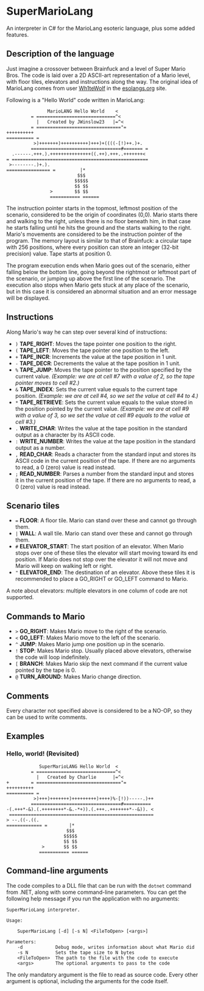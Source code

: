 # SuperMarioLang

An interpreter in C# for the MarioLang esoteric language, plus some added features.

## Description of the language

Just imagine a crossover between Brainfuck and a level of Super Mario Bros. The code is laid over a
2D ASCII-art representation of a Mario level, with floor tiles, elevators and instructions along the way.
The original idea of MarioLang comes from user [Wh1teWolf](https://esolangs.org/wiki/User:Wh1teWolf) in
the [esolangs.org](http://esolangs.org) site.

Following is a "Hello World" code written in MarioLang:

                   MarioLANG Hello World    <
             = =============================^<
               |   Created by JWinslow23   |=^<
             = ==============================="=
    ++++++++++
    ========== =
              >)+++++++)++++++++++)+++)+((((-[!)++.)+.
             =================================#======= =
      .------.+++.).+++++++++++++++((.++).+++..+++++++<
    = ==================================================
     >--------.)+.).
    ================ =         |*
                              $$$
                             $$$$$
                             $$ $$
                    >        $$ $$
                    =========== ======

The instruction pointer starts in the topmost, leftmost position of the scenario, considered to be
the origin of coordinates (0,0). Mario starts there and walking to the right, unless there is no floor
beneath him, in that case he starts falling until he hits the ground and the starts walking to the right.
Mario's movements are considered to be the instruction pointer of the program. The memory layout is
similar to that of Brainfuck: a circular tape with 256 positions, where every position can store an integer
(32-bit precision) value. Tape starts at position 0.

The program execution ends when Mario goes out of the scenario, either falling below the bottom line, going
beyond the rightmost or leftmost part of the scenario, or jumping up above the first line of the scenario.
The execution also stops when Mario gets stuck at any place of the scenario, but in this case it is
considered an abnormal situation and an error message will be displayed.

## Instructions

Along Mario's way he can step over several kind of instructions:

* `)` __TAPE_RIGHT__: Moves the tape pointer one position to the right.
* `(` __TAPE_LEFT__: Moves the tape pointer one position to the left.
* `+` __TAPE_INCR__: Increments the value at the tape position in 1 unit.
* `-` __TAPE_DECR__: Decrements the value at the tape position in 1 unit.
* `%` __TAPE_JUMP__: Moves the tape pointer to the position specified by the current value. _(Example: we
are at cell #7 with a value of 2, so the tape pointer moves to cell #2.)_
* `&` __TAPE_INDEX__: Sets the current value equals to the current tape position. _(Example: we are at
cell #4, so we set the value at cell #4 to 4.)_
* `*` __TAPE_RETRIEVE__: Sets the current value equals to the value stored in the position pointed by
the current value. _(Example: we are at cell #9 with a value of 3, so we set the value at cell #9
equals to the value at cell #3.)_
* `.` __WRITE_CHAR__: Writes the value at the tape position in the standard output as a character
by its ASCII code.
* `:` __WRITE_NUMBER__: Writes the value at the tape position in the standard output as a number.
* `,` __READ_CHAR__: Reads a character from the standard input and stores its ASCII code in the current
position of the tape. If there are no arguments to read, a 0 (zero) value is read instead.
* `;` __READ_NUMBER__: Parses a number from the standard input and stores it in the current position of
the tape. If there are no arguments to read, a 0 (zero) value is read instead.

## Scenario tiles

* `=` __FLOOR__: A floor tile. Mario can stand over these and cannot go through them.
* `|` __WALL__: A wall tile. Mario can stand over these and cannot go through them.
* `#` __ELEVATOR_START__: The start position of an elevator. When Mario stops over one of these tiles
the elevator will start moving toward its end position. If Mario does not stop over the elevator it 
will not move and Mario will keep on walking left or right.
* `"` __ELEVATOR_END__: The destination of an elevator. Above these tiles it is recommended to place
a GO_RIGHT or GO_LEFT command to Mario.

A note about elevators: multiple elevators in one column of code are not supported.
 
## Commands to Mario

* `>` __GO_RIGHT__: Makes Mario move to the right of the scenario.
* `<` __GO_LEFT__: Makes Mario move to the left of the scenario.
* `^` __JUMP__: Makes Mario jump one position up in the scenario.
* `!` __STOP__: Makes Mario stop. Usually placed above elevators, otherwise the code will loop indefinitely.
* `[` __BRANCH__: Makes Mario skip the next command if the current value pointed by the tape is 0.
* `@` __TURN_AROUND__: Makes Mario change direction.

## Comments

Every character not specified above is considered to be a NO-OP, so they can be used to write
comments.

## Examples

### Hello, world! (Revisited)

                SuperMarioLANG Hello World  <
             = =============================^<
               |   Created by Charlie      |=^<
    +        = ==============================="=
    ++++++++++
    ========== =
              >)+++)+++++++)+++++++++)++++)%-[!))-----.)++
             =================================#==========
    -(.+++*-&).(.++++++++*-&.-*+)).(.+++..+++++++*--&)). <
     =====================================================
    > --.((-.((.
    ============= =        |*
                          $$$
                         $$$$$
                         $$ $$
                 >       $$ $$
                =========== ======

## Command-line arguments

The code compiles to a DLL file that can be run with the `dotnet` command from .NET, along
with some command-line parameters. You can get the following help message if you run
the application with no arguments:

    SuperMarioLang interpreter.
    
    Usage:
    
        SuperMarioLang [-d] [-s N] <FileToOpen> [<args>]
    
    Parameters:
        -d            Debug mode, writes information about what Mario did
        -s N          Sets the tape size to N bytes
        <FileToOpen>  The path to the file with the code to execute
        <args>        The optional arguments to pass to the code

The only mandatory argument is the file to read as source code. Every other argument
is optional, including the arguments for the code itself.
